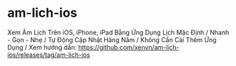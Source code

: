 # am-lich-ios
Xem Âm Lịch Trên iOS, iPhone, iPad Bằng Ứng Dụng Lịch Mặc Định / Nhanh - Gọn - Nhẹ / Tự Động Cập Nhật Hàng Năm / Không Cần Cài Thêm Ứng Dụng / Xem hướng dẫn: https://github.com/xenvn/am-lich-ios/releases/tag/am-lich-ios
